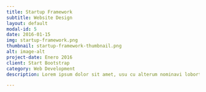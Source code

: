 ```yaml
---
title: Startup Framework
subtitle: Website Design
layout: default
modal-id: 5
date: 2016-01-15
img: startup-framework.png
thumbnail: startup-framework-thumbnail.png
alt: image-alt
project-date: Enero 2016
client: Start Bootstrap
category: Web Development
description: Lorem ipsum dolor sit amet, usu cu alterum nominavi lobortis. At duo novum diceret. Tantas apeirian vix et, usu sanctus postulant inciderint ut, populo diceret necessitatibus in vim. Cu eum dicam feugiat noluisse.

---
```

